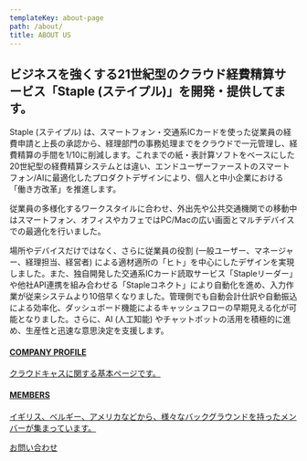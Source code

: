 ```yaml
---
templateKey: about-page
path: /about/
title: ABOUT US
---
```

<h2 class="mb2">ビジネスを強くする21世紀型のクラウド経費精算サービス「Staple (ステイプル)」を開発・提供してます。</h2>

Staple (ステイプル) は、スマートフォン・交通系ICカードを使った従業員の経費申請と上長の承認から、経理部門の事務処理までをクラウドで一元管理し、経費精算の手間を1/10に削減します。これまでの紙・表計算ソフトをベースにした20世紀型の経費精算システムとは違い、エンドユーザーファーストのスマートフォン/AIに最適化したプロダクトデザインにより、個人と中小企業における「働き方改革」を推進します。

従業員の多様化するワークスタイルに合わせ、外出先や公共交通機関での移動中はスマートフォン、オフィスやカフェではPC/Macの広い画面とマルチデバイスでの最適化を行いました。

場所やデバイスだけではなく、さらに従業員の役割 (一般ユーザー、マネージャー、経理担当、経営者) による適材適所の「ヒト」を中心にしたデザインを実現しました。また、独自開発した交通系ICカード読取サービス「Stapleリーダー」や他社API連携を組み合わせる「Stapleコネクト」により自動化を進め、入力作業が従来システムより10倍早くなりました。管理側でも自動会計仕訳や自動振込による効率化、ダッシュボード機能によるキャッシュフローの早期見える化が可能となりました。さらに、AI (人工知能) やチャットボットの活用を積極的に進め、生産性と迅速な意思決定を支援します。

<div class="card p1">
<a href="/about/company/">
<h4>COMPANY PROFILE</h4>
<p>クラウドキャスに関する基本ページです。</p>
</p>
</a>
</div>

<div class="card p1">
<a href="/team/">
<h4>MEMBERS</h4>
<p>イギリス、ベルギー、アメリカなどから、様々なバックグラウンドを持ったメンバーが集まっています。</p>
</p>
</a>
</div>

<div class="text-center">
<a class="button is-medium is-primary is-outlined pl5 pr5 mt3" href="/contact/">お問い合わせ</a>
</div>
